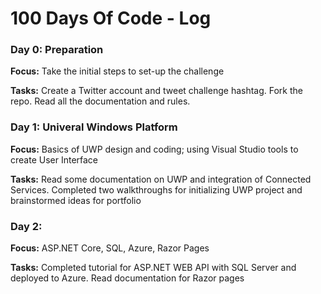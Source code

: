 # 100 Days Of Code - Log

### Day 0: Preparation

**Focus:** Take the initial steps to set-up the challenge

**Tasks:** Create a Twitter account and tweet challenge hashtag. Fork the repo. Read all the documentation and rules.

### Day 1: Univeral Windows Platform

**Focus:** Basics of UWP design and coding; using Visual Studio tools to create User Interface

**Tasks:** Read some documentation on UWP and integration of Connected Services. Completed two walkthroughs for initializing UWP project and brainstormed ideas for portfolio

### Day 2:

**Focus:** ASP.NET Core, SQL, Azure, Razor Pages

**Tasks:** Completed tutorial for ASP.NET WEB API with SQL Server and deployed to Azure. Read documentation for Razor pages


